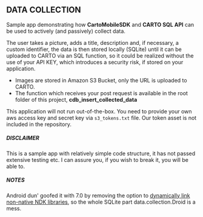 ## DATA COLLECTION

Sample app demonstrating how **CartoMobileSDK** and **CARTO SQL API** can be used to actively (and passively) collect data.

The user takes a picture, adds a title, description and, if necessary, a custom identifier, the data is then stored locally (SQLite) until it can be uploaded to CARTO via an SQL function, so it could be realized without the use of your API KEY, which introduces a security risk, if stored on your application.

* Images are stored in Amazon S3 Bucket, only the URL is uploaded to CARTO.
* The function which receives your post request is available in the root folder of this project, **cdb_insert_collected_data**

This application will not run out-of-the-box. You need to provide your own aws access key and secret key via `s3_tokens.txt` file. Our token asset is not included in the repository.

##### DISCLAIMER

This is a sample app with relatively simple code structure, it has not passed extensive testing etc. I can assure you, if you wish to break it, you will be able to.

##### NOTES

Android dun' goofed it with 7.0 by removing the option to [dynamically link non-native NDK libraries](https://developer.android.com/about/versions/nougat/android-7.0-changes.html#ndk), so the whole SQLite part data.collection.Droid is a mess.